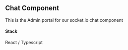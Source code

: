 ## Chat Component

This is the Admin portal for our socket.io chat component



#### Stack

React / Typescript